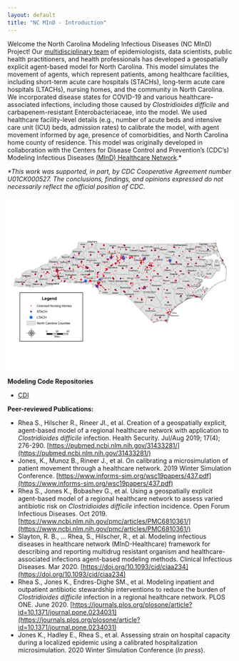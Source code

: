 ```yaml
---
layout: default
title: "NC MInD - Introduction"
---
```



Welcome the North Carolina Modeling Infectious Diseases (NC MInD) Project! Our [multidisciplinary team](https://www.rti.org/insights/north-carolina-modeling-infectious-diseases-nc-mind-program-our-innovative-modeling-plan) of epidemiologists, data scientists, public health practitioners, and health professionals has developed a geospatially explicit agent-based model for North Carolina. This model simulates the movement of agents, which represent patients, among healthcare facilities, including short-term acute care hospitals (STACHs), long-term acute care hospitals (LTACHs), nursing homes, and the community in North Carolina. We incorporated disease states for COVID-19 and various healthcare-associated infections, including those caused by *Clostridioides difficile* and carbapenem-resistant Enterobacteriaceae, into the model. We used healthcare facility-level details (e.g., number of acute beds and intensive care unit (ICU) beds, admission rates) to calibrate the model, with agent movement informed by age, presence of comorbidities, and North Carolina home county of residence. This model was originally developed in collaboration with the Centers for Disease Control and Prevention’s (CDC’s) Modeling Infectious Diseases [(MInD) Healthcare Network](https://www.cdc.gov/hai/research/MIND-Healthcare.html).* 

*\*This work was supported, in part, by CDC Cooperative Agreement number U01CK000527. The conclusions, findings, and opinions expressed do not necessarily reflect the official position of CDC.*

![](assets/NHs_STACHs_LTACHs_Jan2020.jpg)

**Modeling Code Repositories**

- [CDI](https://github.com/RTIInternational/NCMInD)

**Peer-reviewed Publications:**

- Rhea S., Hilscher R., Rineer JI., et al. Creation of a geospatially explicit, agent-based model of a regional healthcare network with application to *Clostridioides difficile* infection. Health Security. Jul/Aug 2019; 17(4); 276-290. [https://pubmed.ncbi.nlm.nih.gov/31433281/](https://pubmed.ncbi.nlm.nih.gov/31433281/)
- Jones, K., Munoz B., Rineer J., et al. On calibrating a microsimulation of patient movement through a healthcare network. 2019 Winter Simulation Conference. [https://www.informs-sim.org/wsc19papers/437.pdf](https://www.informs-sim.org/wsc19papers/437.pdf)
- Rhea S., Jones K., Bobashev G., et al. Using a geospatially explicit agent-based model of a regional healthcare network to assess varied antibiotic risk on *Clostridioides difficile* infection incidence. Open Forum Infectious Diseases. Oct 2019. [https://www.ncbi.nlm.nih.gov/pmc/articles/PMC6810361/](https://www.ncbi.nlm.nih.gov/pmc/articles/PMC6810361/)
- Slayton, R. B., … Rhea, S., Hilscher, R., et al. Modeling infectious diseases in healthcare network (MInD-Healthcare) framework for describing and reporting multidrug resistant organism and healthcare-associated infections agent-based modeling methods. Clinical Infectious Diseases. Mar 2020. [https://doi.org/10.1093/cid/ciaa234](https://doi.org/10.1093/cid/ciaa234)
- Rhea S., Jones K., Endres-Dighe SM., et al. Modeling inpatient and outpatient antibiotic stewardship interventions to reduce the burden of *Clostridioides difficile* infection in a regional healthcare network. PLOS ONE. June 2020. [https://journals.plos.org/plosone/article?id=10.1371/journal.pone.0234031](https://journals.plos.org/plosone/article?id=10.1371/journal.pone.0234031)
- Jones K., Hadley E., Rhea S., et al. Assessing strain on hospital capacity during a localized epidemic using a calibrated hospitalization microsimulation. 2020 Winter Simulation Conference (*In press*).